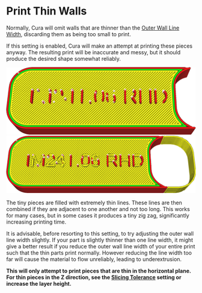 Print Thin Walls
====
Normally, Cura will omit walls that are thinner than the [Outer Wall Line Width](../resolution/wall_line_width_0.md), discarding them as being too small to print.

If this setting is enabled, Cura will make an attempt at printing these pieces anyway. The resulting print will be inaccurate and messy, but it should produce the desired shape somewhat reliably.

<!--screenshot {
"image_path": "fill_outline_gaps_disabled.png",
"models": [{"script": "label.scad"}],
"camera_position": [0, 30, 80],
"settings": {"fill_outline_gaps": false},
"colours": 64
}-->
<!--screenshot {
"image_path": "fill_outline_gaps_enabled.png",
"models": [{"script": "label.scad"}],
"camera_position": [0, 30, 80],
"settings": {"fill_outline_gaps": true},
"colours": 64
}-->
![Some parts are too thin to print](../images/fill_outline_gaps_disabled.png)
![With this setting enabled, even thin parts will get printed](../images/fill_outline_gaps_enabled.png)

The tiny pieces are filled with extremely thin lines. These lines are then combined if they are adjacent to one another and not too long. This works for many cases, but in some cases it produces a tiny zig zag, significantly increasing printing time.

It is advisable, before resorting to this setting, to try adjusting the outer wall line width slightly. If your part is slightly thinner than one line width, it might give a better result if you reduce the outer wall line width of your entire print such that the thin parts print normally. However reducing the line width too far will cause the material to flow unreliably, leading to underextrusion.

**This will only attempt to print pieces that are thin in the horizontal plane. For thin pieces in the Z direction, see the [Slicing Tolerance](../experimental/slicing_tolerance.md) setting or increase the layer height.**